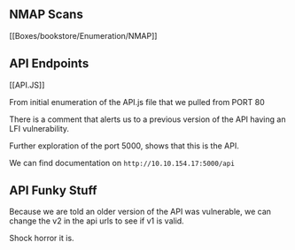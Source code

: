 ## NMAP Scans
[[Boxes/bookstore/Enumeration/NMAP]]

## API Endpoints
[[API.JS]]


From initial enumeration of the API.js file that we pulled from PORT 80

There is a comment that alerts us to a previous version of the API having an LFI vulnerability.

Further exploration of the port 5000, shows that this is the API.

We can find documentation on 
`http://10.10.154.17:5000/api` 


## API Funky Stuff
Because we are told an older version of the API was vulnerable, we can change the v2 in the api urls to see if v1 is valid.

Shock horror it is.

